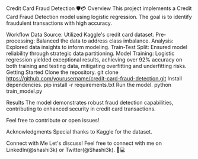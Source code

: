 Credit Card Fraud Detection 🛡️💳
Overview
This project implements a Credit Card Fraud Detection model using logistic regression. The goal is to identify fraudulent transactions with high accuracy.

Workflow
Data Source: Utilized Kaggle's credit card dataset.
Pre-processing: Balanced the data to address class imbalance.
Analysis: Explored data insights to inform modeling.
Train-Test Split: Ensured model reliability through strategic data partitioning.
Model Training: Logistic regression yielded exceptional results, achieving over 92% accuracy on both training and testing data, mitigating overfitting and underfitting risks.
Getting Started
Clone the repository.
git clone https://github.com/yourusername/credit-card-fraud-detection.git
Install dependencies.
pip install -r requirements.txt
Run the model.
python train_model.py

Results
The model demonstrates robust fraud detection capabilities, contributing to enhanced security in credit card transactions.

Feel free to contribute or open issues!

Acknowledgments
Special thanks to Kaggle for the dataset.

Connect with Me
Let's discuss! Feel free to connect with me on LinkedIn(@shashi3k) or Twitter(@Shashi3k). 🚀💻
